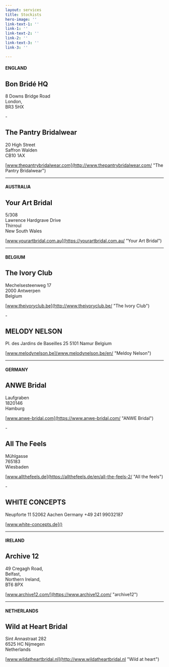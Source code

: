 ```yaml
---
layout: services
title: Stockists
hero-image: ''
link-text-1: ''
link-1: ''
link-text-2: ''
link-2: ''
link-text-3: ''
link-3: ''

---
```

#### ENGLAND

## Bon Bridé HQ

8 Downs Bridge Road  
London,  
BR3 5HX

\-

## The Pantry Bridalwear

20 High Street  
Saffron Walden  
CB10 1AX

[www.thepantrybridalwear.com](http://www.thepantrybridalwear.com/ "The Pantry Bridalwear")

***

#### AUSTRALIA

## Your Art Bridal

5/308  
Lawrence Hardgrave Drive  
Thirroul  
New South Wales

[www.yourartbridal.com.au](https://yourartbridal.com.au/ "Your Art Bridal")

***

#### BELGIUM

## The Ivory Club

Mechelsesteenweg 17  
2000 Antwerpen  
Belgium

[www.theivoryclub.be](http://www.theivoryclub.be/ "The Ivory Club")

\-

## MELODY NELSON

Pl. des Jardins de Baseilles 25
5101 Namur
Belgium

[www.melodynelson.be](www.melodynelson.be/en/ "Meldoy Nelson")

***

#### GERMANY

## ANWE Bridal

Laufgraben  
1820146  
Hamburg

[www.anwe-bridal.com](https://www.anwe-bridal.com/ "ANWE Bridal")

\-

## All The Feels

Mühlgasse  
765183  
Wiesbaden

[www.allthefeels.de](https://allthefeels.de/en/all-the-feels-2/ "All the feels")

\-

## WHITE CONCEPTS

Neupforte 11
52062 Aachen
Germany
\+49 241 99032187

[www.white-concepts.de]()

***

#### IRELAND

## Archive 12

49 Cregagh Road,  
Belfast,  
Northern Ireland,  
BT6 8PX

[www.archive12.com/](https://www.archive12.com/ "archive12")

***

#### NETHERLANDS

## Wild at Heart Bridal

Sint Annastraat 282  
6525 HC Nijmegen  
Netherlands

[www.wildatheartbridal.nl](http://www.wildatheartbridal.nl "Wild at heart")
